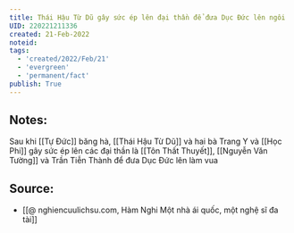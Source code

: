 ```yaml
---
title: Thái Hậu Từ Dũ gây sức ép lên đại thần để đưa Dục Đức lên ngôi
UID: 220221211336
created: 21-Feb-2022
noteid:
tags:
  - 'created/2022/Feb/21'
  - 'evergreen'
  - 'permanent/fact'
publish: True
---
```

## Notes:
Sau khi [[Tự Đức]] băng hà, [[Thái Hậu Từ Dũ]] và hai bà Trang Y và [[Học Phi]] gây sức ép lên các đại thần là [[Tôn Thất Thuyết]], [[Nguyễn Văn Tường]] và Trần Tiễn Thành để đưa Dục Đức lên làm vua

## Source:
- [[@ nghiencuulichsu.com, Hàm Nghi Một nhà ái quốc, một nghệ sĩ đa tài]]




